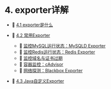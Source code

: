 # 4. exporter详解

* 📄 [4.1 exporter是什么](siyuan://blocks/20231110105237-g7m0ykz)
* 📑 [4.2 常用Exporter](siyuan://blocks/20231110105237-9c2k1zo)

  * 📄 [监控MySQL运行状态：MySQLD Exporter](siyuan://blocks/20231110105237-m1qw2br)
  * 📄 [监控Redis运行状态：Redis Exporter](siyuan://blocks/20231110105237-uepl7o6)
  * 📄 [监控域名与证书过期](siyuan://blocks/20231110105237-y3p3ksg)
  * 📄 [容器监控：cAdvisor](siyuan://blocks/20231110105237-tt4oq7v)
  * 📄 [网络探测：Blackbox Exporter](siyuan://blocks/20231110105237-od063ts)
* 📄 [4.3 Java自定义Exporter](siyuan://blocks/20231110105237-m8lwlh2)

　　‍

　　‍
